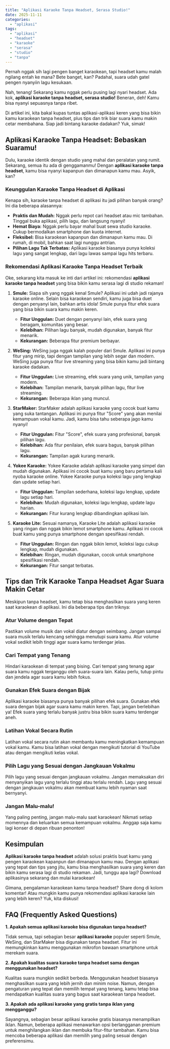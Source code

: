 ```yaml
---
title: "Aplikasi Karaoke Tanpa Headset, Serasa Studio!"
date: 2025-11-11
categories: 
  - "aplikasi"
tags: 
  - "aplikasi"
  - "headset"
  - "karaoke"
  - "serasa"
  - "studio"
  - "tanpa"
---
```


Pernah nggak sih lagi pengen banget karaokean, tapi headset kamu malah ngilang entah ke mana? Bete banget, kan? Padahal, suara udah gatel pengen nyanyiin lagu kesukaan.

Nah, tenang! Sekarang kamu nggak perlu pusing lagi nyari headset. Ada kok, **aplikasi karaoke tanpa headset, serasa studio!** Beneran, deh! Kamu bisa nyanyi sepuasnya tanpa ribet.

Di artikel ini, kita bakal kupas tuntas aplikasi-aplikasi keren yang bisa bikin kamu karaokean tanpa headset, plus tips dan trik biar suara kamu makin cetar membahana. Siap jadi bintang karaoke dadakan? Yuk, simak!

## Aplikasi Karaoke Tanpa Headset: Bebaskan Suaramu!

Dulu, karaoke identik dengan studio yang mahal dan peralatan yang rumit. Sekarang, semua itu ada di genggamanmu! Dengan **aplikasi karaoke tanpa headset**, kamu bisa nyanyi kapanpun dan dimanapun kamu mau. Asyik, kan?

### Keunggulan Karaoke Tanpa Headset di Aplikasi

Kenapa sih, karaoke tanpa headset di aplikasi itu jadi pilihan banyak orang? Ini dia beberapa alasannya:

- **Praktis dan Mudah:** Nggak perlu repot cari headset atau mic tambahan. Tinggal buka aplikasi, pilih lagu, dan langsung nyanyi!
- **Hemat Biaya:** Nggak perlu bayar mahal buat sewa studio karaoke. Cukup bermodalkan smartphone dan kuota internet.
- **Fleksibel:** Bisa karaokean kapanpun dan dimanapun kamu mau. Di rumah, di mobil, bahkan saat lagi nunggu antrian.
- **Pilihan Lagu Tak Terbatas:** Aplikasi karaoke biasanya punya koleksi lagu yang sangat lengkap, dari lagu lawas sampai lagu hits terbaru.

### Rekomendasi Aplikasi Karaoke Tanpa Headset Terbaik

Oke, sekarang kita masuk ke inti dari artikel ini: rekomendasi **aplikasi karaoke tanpa headset** yang bisa bikin kamu serasa lagi di studio rekaman!

1. **Smule:** Siapa sih yang nggak kenal Smule? Aplikasi ini udah jadi rajanya karaoke online. Selain bisa karaokean sendiri, kamu juga bisa duet dengan penyanyi lain, bahkan artis idola! Smule punya fitur efek suara yang bisa bikin suara kamu makin keren.
    
    - **Fitur Unggulan:** Duet dengan penyanyi lain, efek suara yang beragam, komunitas yang besar.
    - **Kelebihan:** Pilihan lagu banyak, mudah digunakan, banyak fitur menarik.
    - **Kekurangan:** Beberapa fitur premium berbayar.
2. **WeSing:** WeSing juga nggak kalah populer dari Smule. Aplikasi ini punya fitur yang mirip, tapi dengan tampilan yang lebih segar dan modern. WeSing juga punya fitur live streaming yang bisa bikin kamu jadi bintang karaoke dadakan.
    
    - **Fitur Unggulan:** Live streaming, efek suara yang unik, tampilan yang modern.
    - **Kelebihan:** Tampilan menarik, banyak pilihan lagu, fitur live streaming.
    - **Kekurangan:** Beberapa iklan yang muncul.
3. **StarMaker:** StarMaker adalah aplikasi karaoke yang cocok buat kamu yang suka tantangan. Aplikasi ini punya fitur "Score" yang akan menilai kemampuan vokal kamu. Jadi, kamu bisa tahu seberapa jago kamu nyanyi!
    
    - **Fitur Unggulan:** Fitur "Score", efek suara yang profesional, banyak pilihan lagu.
    - **Kelebihan:** Ada fitur penilaian, efek suara bagus, banyak pilihan lagu.
    - **Kekurangan:** Tampilan agak kurang menarik.
4. **Yokee Karaoke:** Yokee Karaoke adalah aplikasi karaoke yang simpel dan mudah digunakan. Aplikasi ini cocok buat kamu yang baru pertama kali nyoba karaoke online. Yokee Karaoke punya koleksi lagu yang lengkap dan update setiap hari.
    
    - **Fitur Unggulan:** Tampilan sederhana, koleksi lagu lengkap, update lagu setiap hari.
    - **Kelebihan:** Mudah digunakan, koleksi lagu lengkap, update lagu harian.
    - **Kekurangan:** Fitur kurang lengkap dibandingkan aplikasi lain.
5. **Karaoke Lite:** Sesuai namanya, Karaoke Lite adalah aplikasi karaoke yang ringan dan nggak bikin lemot smartphone kamu. Aplikasi ini cocok buat kamu yang punya smartphone dengan spesifikasi rendah.
    
    - **Fitur Unggulan:** Ringan dan nggak bikin lemot, koleksi lagu cukup lengkap, mudah digunakan.
    - **Kelebihan:** Ringan, mudah digunakan, cocok untuk smartphone spesifikasi rendah.
    - **Kekurangan:** Fitur sangat terbatas.

## Tips dan Trik Karaoke Tanpa Headset Agar Suara Makin Cetar

Meskipun tanpa headset, kamu tetap bisa menghasilkan suara yang keren saat karaokean di aplikasi. Ini dia beberapa tips dan triknya:

### Atur Volume dengan Tepat

Pastikan volume musik dan vokal diatur dengan seimbang. Jangan sampai suara musik terlalu kencang sehingga menutupi suara kamu. Atur volume vokal sedikit lebih tinggi agar suara kamu terdengar jelas.

### Cari Tempat yang Tenang

Hindari karaokean di tempat yang bising. Cari tempat yang tenang agar suara kamu nggak terganggu oleh suara-suara lain. Kalau perlu, tutup pintu dan jendela agar suara kamu lebih fokus.

### Gunakan Efek Suara dengan Bijak

Aplikasi karaoke biasanya punya banyak pilihan efek suara. Gunakan efek suara dengan bijak agar suara kamu makin keren. Tapi, jangan berlebihan ya! Efek suara yang terlalu banyak justru bisa bikin suara kamu terdengar aneh.

### Latihan Vokal Secara Rutin

Latihan vokal secara rutin akan membantu kamu meningkatkan kemampuan vokal kamu. Kamu bisa latihan vokal dengan mengikuti tutorial di YouTube atau dengan mengikuti kelas vokal.

### Pilih Lagu yang Sesuai dengan Jangkauan Vokalmu

Pilih lagu yang sesuai dengan jangkauan vokalmu. Jangan memaksakan diri menyanyikan lagu yang terlalu tinggi atau terlalu rendah. Lagu yang sesuai dengan jangkauan vokalmu akan membuat kamu lebih nyaman saat bernyanyi.

### Jangan Malu-malu!

Yang paling penting, jangan malu-malu saat karaokean! Nikmati setiap momennya dan keluarkan semua kemampuan vokalmu. Anggap saja kamu lagi konser di depan ribuan penonton!

## Kesimpulan

**Aplikasi karaoke tanpa headset** adalah solusi praktis buat kamu yang pengen karaokean kapanpun dan dimanapun kamu mau. Dengan aplikasi yang tepat dan tips yang jitu, kamu bisa menghasilkan suara yang keren dan bikin kamu serasa lagi di studio rekaman. Jadi, tunggu apa lagi? Download aplikasinya sekarang dan mulai karaokean!

Gimana, pengalaman karaokean kamu tanpa headset? Share dong di kolom komentar! Atau mungkin kamu punya rekomendasi aplikasi karaoke lain yang lebih keren? Yuk, kita diskusi!

## FAQ (Frequently Asked Questions)

**1\. Apakah semua aplikasi karaoke bisa digunakan tanpa headset?**

Tidak semua, tapi sebagian besar **aplikasi karaoke** populer seperti Smule, WeSing, dan StarMaker bisa digunakan tanpa headset. Fitur ini memungkinkan kamu menggunakan mikrofon bawaan smartphone untuk merekam suara.

**2\. Apakah kualitas suara karaoke tanpa headset sama dengan menggunakan headset?**

Kualitas suara mungkin sedikit berbeda. Menggunakan headset biasanya menghasilkan suara yang lebih jernih dan minim noise. Namun, dengan pengaturan yang tepat dan memilih tempat yang tenang, kamu tetap bisa mendapatkan kualitas suara yang bagus saat karaokean tanpa headset.

**3\. Apakah ada aplikasi karaoke yang gratis tanpa iklan yang mengganggu?**

Sayangnya, sebagian besar aplikasi karaoke gratis biasanya menampilkan iklan. Namun, beberapa aplikasi menawarkan opsi berlangganan premium untuk menghilangkan iklan dan membuka fitur-fitur tambahan. Kamu bisa mencoba beberapa aplikasi dan memilih yang paling sesuai dengan preferensimu.
